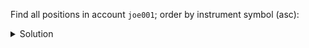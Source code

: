 Find all positions in account `joe001`; order by instrument symbol (asc):

<details>
  <summary>Solution</summary>

```
SELECT * 
FROM positions_by_account
WHERE account = 'joe001'; 
```{{execute}}

</details>

